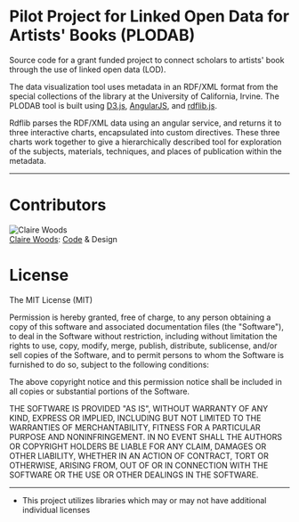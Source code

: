 # Pilot Project for Linked Open Data for Artists' Books (PLODAB)

Source code for a grant funded project to connect scholars to artists' book through the use of linked open data (LOD).

The data visualization tool uses metadata in an RDF/XML format from the special collections of the library at the University of California, Irvine. The PLODAB tool is built using [D3.js](https://d3js.org/), [AngularJS](https://angularjs.org/), and [rdflib.js](https://github.com/linkeddata/rdflib.js/).

Rdflib parses the RDF/XML data using an angular service, and returns it to three interactive charts, encapsulated into custom directives. These three charts work together to give a hierarchically described tool for exploration of the subjects, materials, techniques, and places of publication within the metadata.

---
Contributors
====
![Claire Woods](https://avatars.githubusercontent.com/adynata?s=100)<br>[Claire Woods](https://github.com/adynata/): [Code](https://github.com/UCI-Libraries/PLODAB/commits?author=adynata) & Design

License
====
The MIT License (MIT)

Permission is hereby granted, free of charge, to any person obtaining a copy
of this software and associated documentation files (the "Software"), to deal
in the Software without restriction, including without limitation the rights
to use, copy, modify, merge, publish, distribute, sublicense, and/or sell
copies of the Software, and to permit persons to whom the Software is
furnished to do so, subject to the following conditions:

The above copyright notice and this permission notice shall be included in
all copies or substantial portions of the Software.

THE SOFTWARE IS PROVIDED "AS IS", WITHOUT WARRANTY OF ANY KIND, EXPRESS OR
IMPLIED, INCLUDING BUT NOT LIMITED TO THE WARRANTIES OF MERCHANTABILITY,
FITNESS FOR A PARTICULAR PURPOSE AND NONINFRINGEMENT. IN NO EVENT SHALL THE
AUTHORS OR COPYRIGHT HOLDERS BE LIABLE FOR ANY CLAIM, DAMAGES OR OTHER
LIABILITY, WHETHER IN AN ACTION OF CONTRACT, TORT OR OTHERWISE, ARISING FROM,
OUT OF OR IN CONNECTION WITH THE SOFTWARE OR THE USE OR OTHER DEALINGS IN
THE SOFTWARE.

---
* This project utilizes libraries which may or may not have additional individual licenses
